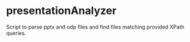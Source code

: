 # presentationAnalyzer
Script to parse pptx and odp files and find files matching provided XPath queries.
